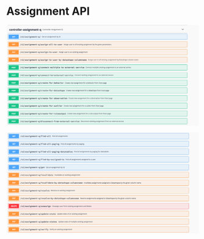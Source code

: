 # Assignment API

![](<../../.gitbook/assets/image (44).png>)

![](<../../.gitbook/assets/image (47).png>)

